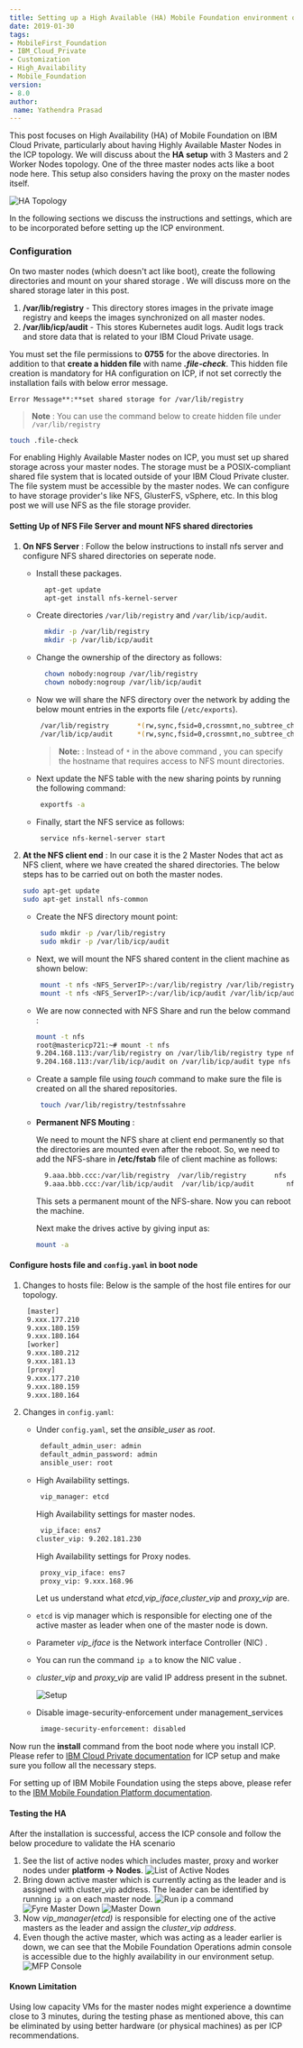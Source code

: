 ```yaml
---
title: Setting up a High Available (HA) Mobile Foundation environment on IBM Cloud Private (ICP)
date: 2019-01-30
tags:
- MobileFirst_Foundation
- IBM_Cloud_Private
- Customization
- High_Availability
- Mobile_Foundation
version:
- 8.0
author:
 name: Yathendra Prasad
---
```


This post focuses on High Availability (HA) of Mobile Foundation on IBM Cloud Private, particularly about having Highly Available Master Nodes in the ICP topology. We will discuss about the **HA setup** with 3 Masters and 2 Worker Nodes topology. One of the three master nodes acts like a boot node here. This setup also considers having the proxy on the master nodes itself.

![HA Topology]({{site.baseurl}}/assets/blog/2019-01-25-ha-configuration-for-mfp-on-icp/ha-topology.png)

In the following sections we discuss the instructions and settings, which are to be incorporated before setting up the ICP environment.

### Configuration

On two master nodes (which doesn't act like boot), create the following directories and mount on your shared storage . We will discuss more on the shared storage later in this post.

1. **/var/lib/registry** - This directory stores images in the private image registry and keeps the images synchronized on all master nodes.
2. **/var/lib/icp/audit** - This stores Kubernetes audit logs. Audit logs track and store data that is related to your IBM Cloud Private usage.

You must set the file permissions to **0755** for the above directories. In addition to that **create a hidden file** with name ***.file-check***. This hidden file creation is mandatory for HA configuration on ICP, if not set correctly the installation fails with below error message.

```
Error Message**:**set shared storage for /var/lib/registry
```

>**Note** : You can use the command below to create hidden file under `/var/lib/registry`
>        
   ```bash
   touch .file-check
   ```
>

For enabling Highly Available Master nodes on ICP, you must set up shared storage across your master nodes. The storage must be a POSIX-compliant shared file system that is located outside of your IBM Cloud Private cluster. The file system must be accessible by the master nodes. We can configure to have storage provider's like NFS, GlusterFS, vSphere, etc. In this blog post we will use NFS as the file storage provider.

#### Setting Up of NFS File Server and mount NFS shared directories

1. **On NFS Server** : Follow the below instructions to install nfs server and configure NFS shared directories on seperate node.

    * Install these packages.
      ```bash
        apt-get update
        apt-get install nfs-kernel-server
      ```

    * Create directories `/var/lib/registry` and `/var/lib/icp/audit`.

      ```bash
        mkdir -p /var/lib/registry
        mkdir -p /var/lib/icp/audit
      ```

    * Change the ownership of the directory as follows:

      ```bash
        chown nobody:nogroup /var/lib/registry
        chown nobody:nogroup /var/lib/icp/audit
      ```

    * Now we will share the NFS directory over the network by adding the below mount entries in the exports file (`/etc/exports`).
      ```bash
       /var/lib/registry       *(rw,sync,fsid=0,crossmnt,no_subtree_check,no_root_squash)
       /var/lib/icp/audit      *(rw,sync,fsid=0,crossmnt,no_subtree_check,no_root_squash)
      ```

        >**Note:** : Instead of `*` in the above command , you can specify the hostname that requires access to NFS mount directories.

    * Next update the NFS table with the new sharing points by running the following command:
      ```bash
       exportfs -a
      ```

    * Finally, start the NFS service as follows:
      ```bash
       service nfs-kernel-server start
      ```

2. **At the NFS client end** : In our case it is the 2 Master Nodes that act as NFS client, where we have created the shared directories. The below steps has to be carried out on both the master nodes.

    ```bash
    sudo apt-get update
    sudo apt-get install nfs-common
    ```

    * Create the NFS directory mount point:
      ```bash
       sudo mkdir -p /var/lib/registry
       sudo mkdir -p /var/lib/icp/audit
      ```

    * Next, we will mount the NFS shared content in the client machine as shown below:
      ```bash
       mount -t nfs <NFS_ServerIP>:/var/lib/registry /var/lib/registry/
       mount -t nfs <NFS_ServerIP>:/var/lib/icp/audit /var/lib/icp/audit/
      ```

    *  We are now connected with NFS Share and run the below command :
       ```bash
       mount -t nfs
       root@mastericp721:~# mount -t nfs
       9.204.168.113:/var/lib/registry on /var/lib/lib/registry type nfs (rw,relatime,vers=3,rsize=1048576,wsize=1048576,namlen=255,hard,proto=tcp,timeo=600,retrans=2,sec=sys,mountaddr=9.204.168.113,mountvers=3,mountport=50736,mountproto=udp,local_lock=none,addr=9.204.168.113)
       9.204.168.113:/var/lib/icp/audit on /var/lib/icp/audit type nfs (rw,relatime,vers=3,rsize=1048576,wsize=1048576,namlen=255,hard,proto=tcp,timeo=600,retrans=2,sec=sys,mountaddr=9.204.168.113,mountvers=3,mountport=50736,mountproto=udp,local_lock=none,addr=9.204.168.113)
       ```

    * Create a sample file using *touch* command to make sure the file is created on all the shared repositories.
      ```bash
       touch /var/lib/registry/testnfssahre
      ```

    * **Permanent NFS Mouting** :

      We need to mount the NFS share at client end permanently so that the directories are mounted even after the reboot. So, we need to add the NFS-share in **/etc/fstab** file of client machine as follows:

      ```bash
        9.aaa.bbb.ccc:/var/lib/registry  /var/lib/registry       nfs     defaults        0       0
        9.aaa.bbb.ccc:/var/lib/icp/audit  /var/lib/icp/audit        nfs     defaults        0       0
      ```

      This sets a permanent mount of the NFS-share. Now you can reboot the machine.

      Next make the drives active by giving input as:
      ```bash
      mount -a
      ```

#### Configure hosts file and `config.yaml` in boot node

1. Changes to hosts file: Below is the sample of the host file entires for our topology.

   ```bash
    [master]
    9.xxx.177.210
    9.xxx.180.159
    9.xxx.180.164
    [worker]
    9.xxx.180.212
    9.xxx.181.13
    [proxy]
    9.xxx.177.210
    9.xxx.180.159
    9.xxx.180.164
    ```

2. Changes in `config.yaml`:

    * Under `config.yaml`, set the *ansible_user* as *root*.

      ```bash
       default_admin_user: admin
       default_admin_password: admin
       ansible_user: root
      ```
    *  High Availability settings.

       ```bash
        vip_manager: etcd
       ```
       High Availability settings for master nodes.

       ```bash
        vip_iface: ens7
       cluster_vip: 9.202.181.230
       ```

       High Availability settings for Proxy nodes.

       ```bash
        proxy_vip_iface: ens7
        proxy_vip: 9.xxx.168.96
       ```

       Let us understand what *etcd*,*vip_iface*,*cluster_vip* and *proxy_vip* are.

    * `etcd` is vip manager which is responsible for electing one of the active master as leader when one of the master node is down.

    * Parameter *vip_iface* is the Network interface Controller (NIC) .

    * You can run the command `ip a` to know the NIC value .

    * *cluster_vip* and *proxy_vip* are valid IP address present in the subnet.

       ![Setup]({{site.baseurl}}/assets/blog/2019-01-25-ha-configuration-for-mfp-on-icp/fyre-setup.png)

    *  Disable image-security-enforcement under management_services

       ```bash
        image-security-enforcement: disabled
       ```

Now run the **install** command from the boot node where you install ICP. Please refer to [IBM Cloud Private documentation](https://www.ibm.com/support/knowledgecenter/en/SSBS6K_3.1.0/installing/install_containers.html) for ICP setup and make sure you follow all the necessary steps.

For setting up of IBM Mobile Foundation using the steps above, please refer to the [IBM Mobile Foundation Platform documentation](https://mobilefirstplatform.ibmcloud.com/tutorials/en/foundation/8.0/bluemix/mobilefirst-server-on-icp/).

#### Testing the HA

After the installation is successful, access the ICP console and follow the below procedure to validate the HA scenario

1. See the list of active nodes which includes master, proxy and worker nodes under **platform -> Nodes**.
    ![List of Active Nodes]({{site.baseurl}}/assets/blog/2019-01-25-ha-configuration-for-mfp-on-icp/list-of-active-nodes.png)
2. Bring down active master which is currently acting as the leader and is assigned with cluster_vip address. The leader can be identified by running `ip a` on each master node.
    ![Run ip a command]({{site.baseurl}}/assets/blog/2019-01-25-ha-configuration-for-mfp-on-icp/cluster-vip-address-to-master.png)
    ![Fyre Master Down]({{site.baseurl}}/assets/blog/2019-01-25-ha-configuration-for-mfp-on-icp/fyre-machine-setup-master-down.png)
    ![Master Down]({{site.baseurl}}/assets/blog/2019-01-25-ha-configuration-for-mfp-on-icp/leader-master-node-inactive.png)
3. Now *vip_manager(etcd)* is responsible for electing one of the active masters as the leader and assign the *cluster_vip address*.
4. Even though the active master, which was acting as a leader earlier is down, we can see that the Mobile Foundation Operations admin console is accessible due to the highly availability in our environment setup.
    ![MFP Console]({{site.baseurl}}/assets/blog/2019-01-25-ha-configuration-for-mfp-on-icp/mfp-console.png)

#### Known Limitation

Using low capacity VMs for the master nodes might experience a downtime close to 3 minutes, during the testing phase as mentioned above, this can be eliminated by using better hardware (or physical machines) as per ICP recommendations.
